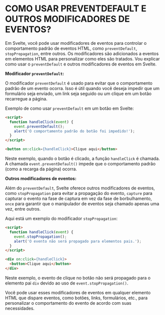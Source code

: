 # COMO USAR PREVENTDEFAULT E OUTROS MODIFICADORES DE EVENTOS? 
Em Svelte, você pode usar modificadores de eventos para controlar o comportamento padrão de eventos HTML, como `preventDefault`, `stopPropagation`, entre outros. Os modificadores são adicionados a eventos em elementos HTML para personalizar como eles são tratados. Vou explicar como usar o `preventDefault` e outros modificadores de eventos em Svelte.

**Modificador `preventDefault`:**

O modificador `preventDefault` é usado para evitar que o comportamento padrão de um evento ocorra. Isso é útil quando você deseja impedir que um formulário seja enviado, um link seja seguido ou um clique em um botão recarregue a página.

Exemplo de como usar `preventDefault` em um botão em Svelte:

```html
<script>
  function handleClick(event) {
    event.preventDefault();
    alert('O comportamento padrão do botão foi impedido!');
  }
</script>

<button on:click={handleClick}>Clique aqui</button>
```

Neste exemplo, quando o botão é clicado, a função `handleClick` é chamada. A chamada `event.preventDefault()` impede que o comportamento padrão (como a recarga da página) ocorra.

**Outros modificadores de eventos:**

Além do `preventDefault`, Svelte oferece outros modificadores de eventos, como `stopPropagation` para evitar a propagação do evento, `capture` para capturar o evento na fase de captura em vez da fase de borbulhamento, `once` para garantir que o manipulador de eventos seja chamado apenas uma vez, entre outros.

Aqui está um exemplo do modificador `stopPropagation`:

```html
<script>
  function handleClick(event) {
    event.stopPropagation();
    alert('O evento não será propagado para elementos pais.');
  }
</script>

<div on:click={handleClick}>
  <button>Clique aqui</button>
</div>
```

Neste exemplo, o evento de clique no botão não será propagado para o elemento pai `div` devido ao uso de `event.stopPropagation()`.

Você pode usar esses modificadores de eventos em qualquer elemento HTML que dispare eventos, como botões, links, formulários, etc., para personalizar o comportamento do evento de acordo com suas necessidades.